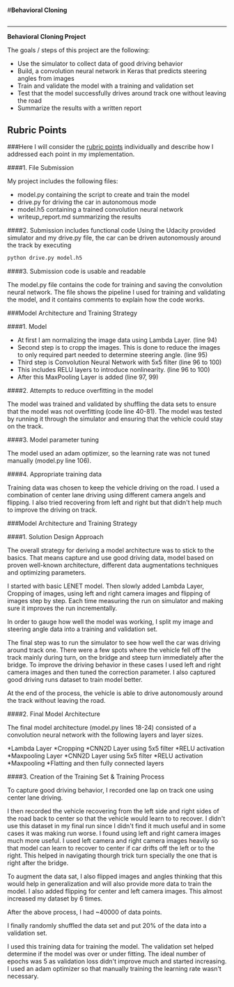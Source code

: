#**Behavioral Cloning** 

##
---

**Behavioral Cloning Project**

The goals / steps of this project are the following:
* Use the simulator to collect data of good driving behavior
* Build, a convolution neural network in Keras that predicts steering angles from images
* Train and validate the model with a training and validation set
* Test that the model successfully drives around track one without leaving the road
* Summarize the results with a written report


## Rubric Points
###Here I will consider the [rubric points](https://review.udacity.com/#!/rubrics/432/view) individually and describe how I addressed each point in my implementation.  


####1. File Submission

My project includes the following files:
* model.py containing the script to create and train the model
* drive.py for driving the car in autonomous mode
* model.h5 containing a trained convolution neural network 
* writeup_report.md summarizing the results

####2. Submission includes functional code
Using the Udacity provided simulator and my drive.py file, the car can be driven autonomously around the track by executing 
```sh
python drive.py model.h5
```

####3. Submission code is usable and readable

The model.py file contains the code for training and saving the convolution neural network. The file shows the pipeline I used for training and validating the model, and it contains comments to explain how the code works.

###Model Architecture and Training Strategy

####1. Model

* At first I am normalizing the image data using Lambda Layer. (line 94)
* Second step is to cropp the images. This is done to reduce the images to only required part needed to determine steering angle. (line 95) 
* Third step is Convolution Neural Network with 5x5 filter (line 96 to 100)
* This includes RELU layers to introduce nonlinearity. (line 96 to 100)
* After this MaxPooling Layer is added (line 97, 99)

####2. Attempts to reduce overfitting in the model

The model was trained and validated by shuffling the data sets to ensure that the model was not overfitting (code line 40-81). The model was tested by running it through the simulator and ensuring that the vehicle could stay on the track.

####3. Model parameter tuning

The model used an adam optimizer, so the learning rate was not tuned manually (model.py line 106).

####4. Appropriate training data

Training data was chosen to keep the vehicle driving on the road. I used a combination of center lane driving using different camera angels and flipping. I also tried recovering from left and right but that didn't help much to improve the driving on track. 

###Model Architecture and Training Strategy

####1. Solution Design Approach

The overall strategy for deriving a model architecture was to stick to the basics. That means capture and use good driving data, model based on proven well-known architecture, different data augmentations techniques and optimizing parameters. 

I started with basic LENET model. Then slowly added Lambda Layer, Cropping of images, using left and right camera images and flipping of images step by step. Each time measuring the run on simulator and making sure it improves the run incrementally. 

In order to gauge how well the model was working, I split my image and steering angle data into a training and validation set. 

The final step was to run the simulator to see how well the car was driving around track one. There were a few spots where the vehicle fell off the track mainly during turn, on the bridge and steep turn immediately after the bridge. To improve the driving behavior in these cases I used left and right camera images and then tuned the correction parameter. I also captured good driving runs dataset to train model better.

At the end of the process, the vehicle is able to drive autonomously around the track without leaving the road.

####2. Final Model Architecture

The final model architecture (model.py lines 18-24) consisted of a convolution neural network with the following layers and layer sizes.

*Lambda Layer
*Cropping
*CNN2D Layer using 5x5 filter
*RELU activation
*Maxpooling Layer
*CNN2D Layer using 5x5 filter
*RELU activation
*Maxpooling
*Flatting and then fully connected layers

####3. Creation of the Training Set & Training Process

To capture good driving behavior, I recorded one lap on track one using center lane driving.

I then recorded the vehicle recovering from the left side and right sides of the road back to center so that the vehicle would learn to to recover. I didn't use this dataset in my final run since I didn't find it much useful and in some cases it was making run worse. I found using left and right camera images much more useful. I used left camera and right camera images heavily so that model can learn to recover to center if car drifts off the left or to the right. This helped in navigating thourgh trick turn specially the one that is right after the bridge. 

To augment the data sat, I also flipped images and angles thinking that this would help in generalization and will also provide more data to train the model. I also added flipping for center and left camera images. This almost increased my dataset by 6 times.

After the above process, I had ~40000 of data points. 

I finally randomly shuffled the data set and put 20% of the data into a validation set. 

I used this training data for training the model. The validation set helped determine if the model was over or under fitting. The ideal number of epochs was 5 as validation loss didn't improve much and started increasing. I used an adam optimizer so that manually training the learning rate wasn't necessary.
